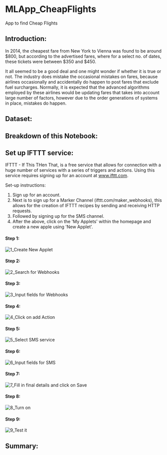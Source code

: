# MLApp_CheapFlights
App to find Cheap Flights

## Introduction:

In 2014, the cheapest fare from New York to Vienna was found to be around $800, but according to the advertised fares, where for a select no. of dates, these tickets were between $350 and $450. 

It all seemed to be a good deal and one might wonder if whether it is true or not. The industry does mistake the occasional mistakes on fares, because airlines occasionally and accidentally do happen to post fares that exclude fuel surcharges. Normally, it is expected that the advanced algorithms employed by these airlines would be updating fares that takes into account large number of factors, however due to the order generations of systems in place, mistakes do happen.

## Dataset:


## Breakdown of this Notebook:



## Set up IFTTT service:

IFTTT - If This THen That, is a free service that allows for connection with a huge number of services with a series of triggers and actions. Using this service requires signing up for an account at www.ifttt.com. 

Set-up instructions:
1. Sign up for an account.
2. Next is to sign up for a Marker Channel (ifttt.com/maker_webhooks), this allows for the creation of IFTTT recipes by sending and receiving HTTP requests.
3. Followed by signing up for the SMS channel.
4. After the above, click on the 'My Applets' within the homepage and create a new apple using 'New Applet'.

#### Step 1:
![1_Create New Applet]()

#### Step 2:
![2_Search for Webhooks]()

#### Step 3:
![3_Input fields for Webhooks]()

#### Step 4:
![4_Click on add Action]()

#### Step 5:
![5_Select SMS service]()

#### Step 6:
![6_Input fields for SMS]()

#### Step 7:
![7_Fill in final details and click on Save]()

#### Step 8:
![8_Turn on ]()

#### Step 9:
![9_Test it]()

## Summary:

